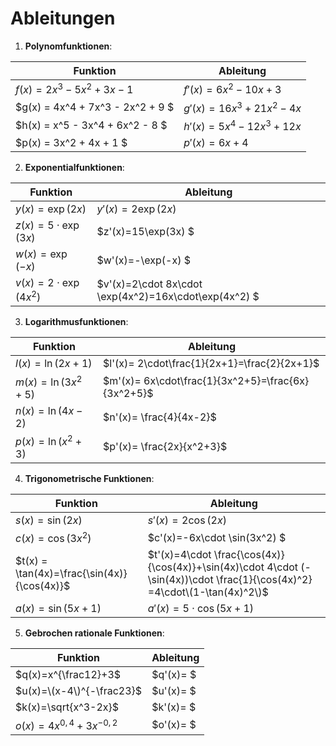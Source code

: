 # Ableitungen  

1. **Polynomfunktionen**:

|Funktion | Ableitung |
|-----| -----|
| $f(x) = 2x^3 - 5x^2 + 3x - 1$|      $f'(x)=6x^2-10x+3$|
| $g(x) = 4x^4 + 7x^3 - 2x^2 + 9  $|      $g'(x)=16x^3+21x^2-4x$|
|$h(x) = x^5 - 3x^4 + 6x^2 - 8 $|      $h'(x)=5x^4-12x^3+12x$|
| $p(x) = 3x^2 + 4x + 1     $|      $p'(x)=6x+4$|

2. **Exponentialfunktionen**:

|Funktion | Ableitung |
|-----|-----|
|$y(x) = \exp{(2x)}$ | $y'(x)=2\exp{(2x)}$|
|$z(x) = 5\cdot \exp{(3x)}$|$z'(x)=15\exp(3x) $|
|$w(x) = \exp{(-x)}$|$w'(x)=-\exp(-x) $|
|$v(x) = 2\cdot \exp{(4x^2)}$|$v'(x)=2\cdot 8x\cdot \exp(4x^2)=16x\cdot\exp(4x^2) $|

3. **Logarithmusfunktionen**:

|Funktion | Ableitung |
|-----|-----|
|$l(x) = \ln(2x + 1)$   |$l'(x)= 2\cdot\frac{1}{2x+1}=\frac{2}{2x+1}$|
|$m(x) = \ln(3x^2 + 5)$ |$m'(x)= 6x\cdot\frac{1}{3x^2+5}=\frac{6x}{3x^2+5}$|
|$n(x) = \ln(4x - 2)$   |$n'(x)= \frac{4}{4x-2}$|
|$p(x) = \ln(x^2 + 3)$  |$p'(x)= \frac{2x}{x^2+3}$|

4. **Trigonometrische Funktionen**:

|Funktion | Ableitung |
|-----| -----|
|$s(x) = \sin(2x)$   |$s'(x)= 2\cos(2x)$|
|$c(x) = \cos(3x^2)$ |$c'(x)=-6x\cdot \sin(3x^2) $|
|$t(x) = \tan(4x)=\frac{\sin(4x)}{\cos(4x)}$   |$t'(x)=4\cdot \frac{\cos(4x)}{\cos(4x)}+\sin(4x)\cdot 4\cdot (-\sin(4x))\cdot \frac{1}{\cos(4x)^2} =4\cdot\(1-\tan(4x)^2\)$|
|$a(x) = \sin(5x+1)$ |$a'(x)= 5\cdot \cos(5x+1)$|
  
5. **Gebrochen rationale Funktionen**:  

|Funktion | Ableitung |
|-----| -----|
|$q(x)=x^{\frac12}+3$ |$q'(x)= $|
|$u(x)=\(x-4\)^{-\frac23}$ |$u'(x)= $|
|$k(x)=\sqrt{x^3-2x}$ |$k'(x)= $|
|$o(x)=4x^{0,4}+3x^{-0,2}$|$o'(x)= $|
